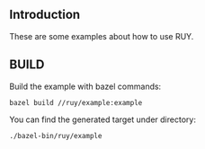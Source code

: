 ## Introduction
These are some examples about how to use RUY.

## BUILD
Build the example with bazel commands:
```
bazel build //ruy/example:example
```
You can find the generated target under directory:
```
./bazel-bin/ruy/example
```
